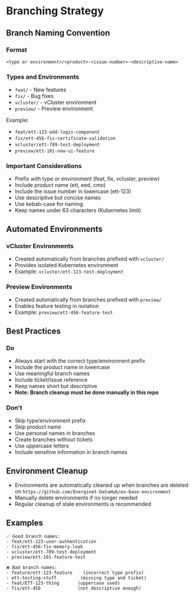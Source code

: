 # Branching Strategy

## Branch Naming Convention

### Format

`<type or environment>/<product>-<issue-number>-<descriptive-name>`

### Types and Environments

- `feat/` - New features
- `fix/` - Bug fixes
- `vcluster/` - vCluster environment
- `preview/` - Preview environment

Example:

- `feat/ett-123-add-login-component`
- `fix/ett-456-fix-certificate-validation`
- `vcluster/ett-789-test-deployment`
- `preview/ett-101-new-ui-feature`

### Important Considerations

- Prefix with type or environment (feat, fix, vcluster, preview)
- Include product name (ett, eed, cmo)
- Include the issue number in lowercase (ett-123)
- Use descriptive but concise names
- Use kebab-case for naming
- Keep names under 63 characters (Kubernetes limit)

## Automated Environments

### vCluster Environments

- Created automatically from branches prefixed with `vcluster/`
- Provides isolated Kubernetes environment
- Example: `vcluster/ett-123-test-deployment`

### Preview Environments

- Created automatically from branches prefixed with `preview/`
- Enables feature testing in isolation
- Example: `preview/ett-456-feature-test`

## Best Practices

### Do

- Always start with the correct type/environment prefix
- Include the product name in lowercase
- Use meaningful branch names
- Include ticket/issue reference
- Keep names short but descriptive
- **Note: Branch cleanup must be done manually in this repo**

### Don't

- Skip type/environment prefix
- Skip product name
- Use personal names in branches
- Create branches without tickets
- Use uppercase letters
- Include sensitive information in branch names

## Environment Cleanup

- Environments are automatically cleaned up when branches are deleted on `https://github.com/Energinet-DataHub/eo-base-environment`
- Manually delete environments if no longer needed
- Regular cleanup of stale environments is recommended

## Examples

```text
✅ Good branch names:
- feat/ett-123-user-authentication
- fix/ett-456-fix-memory-leak
- vcluster/ett-789-test-deployment
- preview/ett-101-feature-test

❌ Bad branch names:
- feature/ett-123-feature    (incorrect type prefix)
- ett-testing-stuff         (missing type and ticket)
- feat/ETT-123-thing       (uppercase used)
- fix/ett-456              (not descriptive enough)
```
